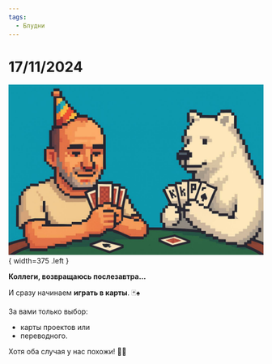 ```yaml
---
tags:
  - Блудни
---
```


# 17/11/2024

![ ](<../../assets/img/photo_2025-10-02_14-40-53.jpg>){ width=375 .left }

**Коллеги, возвращаюсь послезавтра...**

И сразу начинаем **играть в карты**. 🃏♠️

За вами только выбор:

- карты проектов или 
- переводного.

Хотя оба случая у нас похожи! 🤡💼